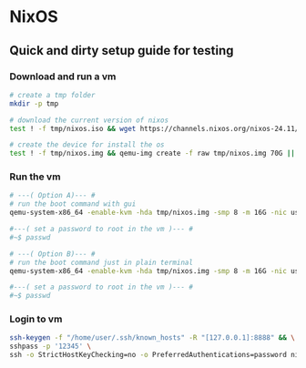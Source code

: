 # NixOS

## Quick and dirty setup guide for testing

### Download and run a vm

```sh
# create a tmp folder
mkdir -p tmp

# download the current version of nixos
test ! -f tmp/nixos.iso && wget https://channels.nixos.org/nixos-24.11/latest-nixos-minimal-x86_64-linux.iso -O tmp/nixos.iso || echo "Nothing todo!"

# create the device for install the os
test ! -f tmp/nixos.img && qemu-img create -f raw tmp/nixos.img 70G || echo "Nothing todo!"
```

### Run the vm

```sh
# ---( Option A)--- #
# run the boot command with gui
qemu-system-x86_64 -enable-kvm -hda tmp/nixos.img -smp 8 -m 16G -nic user,hostfwd=tcp::8888-:22 -cdrom tmp/nixos.iso -boot d

#---( set a password to root in the vm )--- #
#~$ passwd
```

```sh
# ---( Option B)--- #
# run the boot command just in plain terminal
qemu-system-x86_64 -enable-kvm -hda tmp/nixos.img -smp 8 -m 16G -nic user,hostfwd=tcp::8888-:22 -cdrom tmp/nixos.iso -boot d -nographic -serial mon:stdio

#---( set a password to root in the vm )--- #
#~$ passwd
```

### Login to vm
```sh
ssh-keygen -f "/home/user/.ssh/known_hosts" -R "[127.0.0.1]:8888" && \
sshpass -p '12345' \
ssh -o StrictHostKeyChecking=no -o PreferredAuthentications=password nixos@127.0.0.1 -p 8888
```

<!-- Hier könnte Ihre Werbung stehen -->
